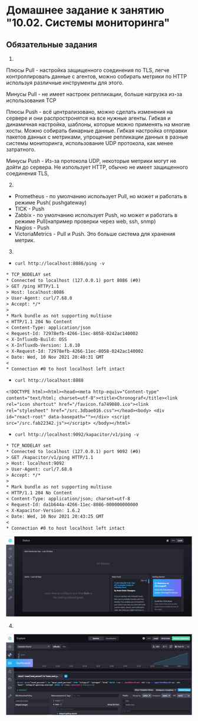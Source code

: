 # Домашнее задание к занятию "10.02. Системы мониторинга"

##  Обязательные задания


1. 
Плюсы Pull - настройка защищенного соединения по TLS, легче контроллировать данные с агентов, можно собирать метрики по HTTP используя различные инструменты для этого.

Минусы Pull - не имеет настроек репликации, больше нагрузка из-за использования TCP

Плюсы Push - всё централизовано, можно сделать изменения на сервере и они распростронятся на все нужные агенты. Гибкая и динамичная настройка, шаблоны, которые можно применять на многие хосты. Можно собирать бинарные данные. Гибкая настройка отправки пакетов данных с  метриками, упрощение репликации данных в разные системы мониторинга, использование UDP протокола, как менее затратного.

Минусы Push - Из-за протокола UDP, некоторые метрики могут не дойти до сервера. Не изпользует HTTP, обычно не имеет защищенного соединения TLS,

2. 
- Prometheus - по умолчанию использует Pull, но может и работать в режиме Push( pushgateway)
- TICK - Push
- Zabbix - по умолчанию использует Push, но может и работать в режиме Pull(например проверки через web, ssh, snmp)
- Nagios - Push
- VictoriaMetrics - Pull и Push. Это больше система для хранения метрик.
  


3. 

- `curl http://localhost:8086/ping -v`
  
```*   Trying 127.0.0.1:8086...
* TCP_NODELAY set
* Connected to localhost (127.0.0.1) port 8086 (#0)
> GET /ping HTTP/1.1
> Host: localhost:8086
> User-Agent: curl/7.68.0
> Accept: */*
>
* Mark bundle as not supporting multiuse
< HTTP/1.1 204 No Content
< Content-Type: application/json
< Request-Id: 72978efb-4266-11ec-8058-0242ac140002
< X-Influxdb-Build: OSS
< X-Influxdb-Version: 1.8.10
< X-Request-Id: 72978efb-4266-11ec-8058-0242ac140002
< Date: Wed, 10 Nov 2021 20:40:31 GMT
<
* Connection #0 to host localhost left intact
```


- `curl http://localhost:8888`

```<!DOCTYPE html><html><head><meta http-equiv="Content-type" content="text/html; charset=utf-8"><title>Chronograf</title><link rel="icon shortcut" href="/favicon.fa749080.ico"><link rel="stylesheet" href="/src.3dbae016.css"></head><body> <div id="react-root" data-basepath=""></div> <script src="/src.fab22342.js"></script> </body></html>```

- `curl http://localhost:9092/kapacitor/v1/ping -v`

```*   Trying 127.0.0.1:9092...
* TCP_NODELAY set
* Connected to localhost (127.0.0.1) port 9092 (#0)
> GET /kapacitor/v1/ping HTTP/1.1
> Host: localhost:9092
> User-Agent: curl/7.68.0
> Accept: */*
>
* Mark bundle as not supporting multiuse
< HTTP/1.1 204 No Content
< Content-Type: application/json; charset=utf-8
< Request-Id: da1b644a-4266-11ec-8086-000000000000
< X-Kapacitor-Version: 1.6.2
< Date: Wed, 10 Nov 2021 20:43:25 GMT
<
* Connection #0 to host localhost left intact
```

![chronograf ](chronograf.JPG)

4. 
![telegraf_disk](telegraf_disk.JPG)

